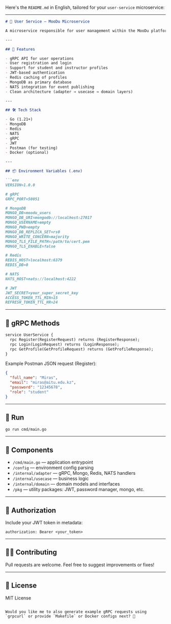 Here's the `README.md` in English, tailored for your `user-service` microservice:

---

````markdown
# 👤 User Service — MooDu Microservice

A microservice responsible for user management within the MooDu platform: registration, authentication, and role-based profiles for students and instructors.

---

## 🚀 Features

- gRPC API for user operations
- User registration and login
- Support for student and instructor profiles
- JWT-based authentication
- Redis caching of profiles
- MongoDB as primary database
- NATS integration for event publishing
- Clean architecture (adapter → usecase → domain layers)

---

## 🛠️ Tech Stack

- Go (1.21+)
- MongoDB
- Redis
- NATS
- gRPC
- JWT
- Postman (for testing)
- Docker (optional)

---

## 📦 Environment Variables (.env)

```env
VERSION=1.0.0

# gRPC
GRPC_PORT=50051

# MongoDB
MONGO_DB=moodu_users
MONGO_DB_URI=mongodb://localhost:27017
MONGO_USERNAME=empty
MONGO_PWD=empty
MONGO_DB_REPLICA_SET=rs0
MONGO_WRITE_CONCERN=majority
MONGO_TLS_FILE_PATH=/path/to/cert.pem
MONGO_TLS_ENABLE=false

# Redis
REDIS_HOST=localhost:6379
REDIS_DB=0

# NATS
NATS_HOST=nats://localhost:4222

# JWT
JWT_SECRET=your_super_secret_key
ACCESS_TOKEN_TTL_MIN=15
REFRESH_TOKEN_TTL_HR=24
````

---

## 📡 gRPC Methods

```proto
service UserService {
  rpc Register(RegisterRequest) returns (RegisterResponse);
  rpc Login(LoginRequest) returns (LoginResponse);
  rpc GetProfile(GetProfileRequest) returns (GetProfileResponse);
}
```

Example Postman JSON request (Register):

```json
{
  "full_name": "Miras",
  "email": "miras@aitu.edu.kz",
  "password": "12345678",
  "role": "student"
}
```

---

## 🧪 Run

```bash
go run cmd/main.go
```

---

## 📌 Components

* `/cmd/main.go` — application entrypoint
* `/config` — environment config parsing
* `/internal/adapter` — gRPC, Mongo, Redis, NATS handlers
* `/internal/usecase` — business logic
* `/internal/domain` — domain models and interfaces
* `/pkg` — utility packages: JWT, password manager, mongo, etc.

---

## 🧠 Authorization

Include your JWT token in metadata:

```
authorization: Bearer <your_token>
```

---

## 🧑‍💻 Contributing

Pull requests are welcome. Feel free to suggest improvements or fixes!

---

## 📃 License

MIT License

```

Would you like me to also generate example gRPC requests using `grpcurl` or provide `Makefile` or Docker configs next? 🔧
```
